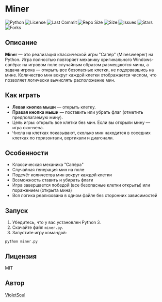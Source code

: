 # Miner

![Python](https://img.shields.io/badge/python-3.8%2B-blue.svg)
![License](https://img.shields.io/badge/license-MIT-green.svg)
![Last Commit](https://img.shields.io/github/last-commit/VioletSoul/Miner)
![Repo Size](https://img.shields.io/github/repo-size/VioletSoul/Miner)
![Size](https://img.shields.io/github/languages/code-size/VioletSoul/Miner)
![Issues](https://img.shields.io/github/issues/VioletSoul/Miner)
![Stars](https://img.shields.io/github/stars/VioletSoul/Miner)
![Forks](https://img.shields.io/github/forks/VioletSoul/Miner)

## Описание

**Miner** — это реализация классической игры "Сапёр" (Minesweeper) на Python. Игра полностью повторяет механику оригинального Windows-сапёра: на игровом поле случайным образом размещаются мины, а задача игрока — открыть все безопасные клетки, не подорвавшись на мине. Количество мин вокруг каждой клетки отображается числом, что позволяет логически вычислять расположение мин.

## Как играть

- **Левая кнопка мыши** — открыть клетку.
- **Правая кнопка мыши** — поставить или убрать флаг (отметить предполагаемую мину).
- Цель игры: открыть все клетки без мин. Если вы открыли мину — игра окончена.
- Числа на клетках показывают, сколько мин находится в соседних клетках по горизонтали, вертикали и диагонали.

## Особенности

- Классическая механика "Сапёра"
- Случайная генерация мин на поле
- Подсчёт количества мин вокруг каждой клетки
- Возможность ставить и убирать флаги
- Игра завершается победой (все безопасные клетки открыты) или поражением (открыта мина)
- Вся логика реализована в одном файле без сторонних зависимостей

## Запуск

1. Убедитесь, что у вас установлен Python 3.
2. Скачайте файл `miner.py`.
3. Запустите игру командой:
```
python miner.py
```
## Лицензия

MIT

## Автор

[VioletSoul](https://github.com/VioletSoul)